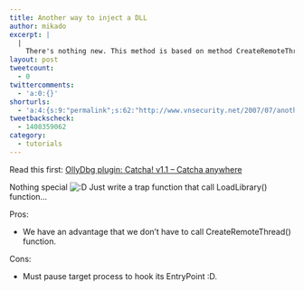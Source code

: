 ```yaml
---
title: Another way to inject a DLL
author: mikado
excerpt: |
  |
    There's nothing new. This method is based on method CreateRemoteThread() and CEngine::EngineTrap() in my previous blog entry.
layout: post
tweetcount:
  - 0
twittercomments:
  - 'a:0:{}'
shorturls:
  - 'a:4:{s:9:"permalink";s:62:"http://www.vnsecurity.net/2007/07/another-way-to-inject-a-dll/";s:7:"tinyurl";s:26:"http://tinyurl.com/y8zlc5g";s:4:"isgd";s:18:"http://is.gd/aOucv";s:5:"bitly";s:0:"";}'
tweetbackscheck:
  - 1408359062
category:
  - tutorials
---
```

Read this first: <a class="generated" href="archive/2007/07/10/ollydbg-plugin-catcha-v1-1-catcha-anywhere">OllyDbg plugin: Catcha! v1.1 &#8211; Catcha anywhere</a> 

Nothing special <img src="http://vnsec-new.cloudapp.net/wp/wp-includes/images/smilies/icon_biggrin.gif" alt=":D" class="wp-smiley" /> Just write a trap function that call LoadLibrary() function&#8230; 

Pros:  
- We have an advantage that we don&#8217;t have to call CreateRemoteThread() function. 

Cons:  
- Must pause target process to hook its EntryPoint :D.